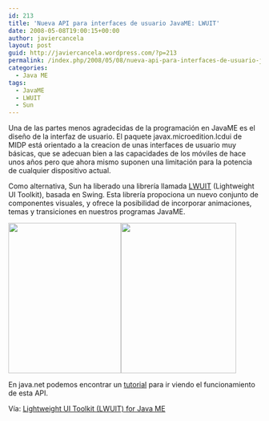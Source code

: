 ```yaml
---
id: 213
title: 'Nueva API para interfaces de usuario JavaME: LWUIT'
date: 2008-05-08T19:00:15+00:00
author: javiercancela
layout: post
guid: http://javiercancela.wordpress.com/?p=213
permalink: /index.php/2008/05/08/nueva-api-para-interfaces-de-usuario-javame-lwuit/
categories:
  - Java ME
tags:
  - JavaME
  - LWUIT
  - Sun
---
```

Una de las partes menos agradecidas de la programación en JavaME es el diseño de la interfaz de usuario. El paquete javax.microedition.lcdui de MIDP está orientado a la creacion de unas interfaces de usuario muy básicas, que se adecuan bien a las capacidades de los móviles de hace unos años pero que ahora mismo suponen una limitación para la potencia de cualquier dispositivo actual.

Como alternativa, Sun ha liberado una librería llamada [LWUIT](https://lwuit.dev.java.net/ "LWUIT") (Lightweight UI Toolkit), basada en Swing. Esta librería propociona un nuevo conjunto de componentes visuales, y ofrece la posibilidad de incorporar animaciones, temas y transiciones en nuestros programas JavaME.

[<img class="alignnone size-medium wp-image-214" src="http://localhost/wp-content/uploads/2008/05/picture54.png?w=225" alt="" width="225" height="300" srcset="http://localhost/wp-content/uploads/2008/05/picture54.png 241w, http://localhost/wp-content/uploads/2008/05/picture54-225x300.png 225w" sizes="(max-width: 225px) 100vw, 225px" />](http://localhost/wp-content/uploads/2008/05/picture54.png)[<img class="alignnone size-medium wp-image-215" src="http://localhost/wp-content/uploads/2008/05/picture49.png?w=230" alt="" width="230" height="300" srcset="http://localhost/wp-content/uploads/2008/05/picture49.png 246w, http://localhost/wp-content/uploads/2008/05/picture49-231x300.png 231w" sizes="(max-width: 230px) 100vw, 230px" />](http://localhost/wp-content/uploads/2008/05/picture49.png)

En java.net podemos encontrar un [tutorial](https://lwuit.dev.java.net/tutorial/ "LWUIT Tutorial") para ir viendo el funcionamiento de esta API.

Vía: [Lightweight UI Toolkit (LWUIT) for Java ME](http://weblog.cenriqueortiz.com/javame%2cj2me/2008/05/08/lightweight-ui-toolkit-lwuit-for-java-me/ "Lightweight UI Toolkit (LWUIT) for Java ME")